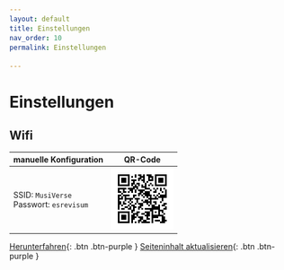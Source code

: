 ```yaml
---
layout: default
title: Einstellungen
nav_order: 10
permalink: Einstellungen

---
```

# Einstellungen
## Wifi

| manuelle Konfiguration | QR-Code |
| ---                    | :---:   |
|SSID: `MusiVerse` <br /> Passwort: `esrevisum`   | ![QR-Code](/assets/images/wifi_qrc.png) |

[Herunterfahren](/shutdown.cgi){: .btn .btn-purple }
[Seiteninhalt aktualisieren](/update.cgi){: .btn .btn-purple }
